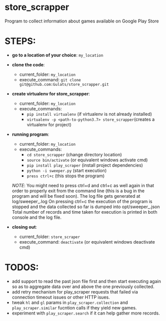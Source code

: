 # store_scrapper
Program to collect information about games available on Google Play Store

# STEPS:
+ **go to a location of your choice**: `my_location`
+ **clone the code**:
    - current_folder:     `my_location`
    - execute_command:    `git clone git@github.com:Gulats/store_scrapper.git`
+ **create virtualenv for store_scrapper**:
    - current_folder:     `my_location`
    - execute_commands:
        * `pip install virtualenv`                          (if virtualenv is not already installed)
        * `virtualenv -p <path-to-python3.7> store_scrapper`(creates a virtualenv for project)
+ **running program**:
    - current_folder:     `my_location`
    - execute_commands:
        * `cd store_scrapper`                               (change directory location)
        * `source bin/activate`                             (or equivalent windows activate cmd)
        * `pip install play_scraper`                        (install project dependencies)
        * `python -i sweeper.py`                            (start execution)
        * `press ctrl+c`                                    (this stops the program)

    _NOTE_: You might need to press ctrl+d and ctrl+c as well again in that order to properly exit from the command line (this is a bug in the program and will be fixed soon).
    The log file gets generated at log/sweeper_<timestamp>.log
    On pressing ctrl+c the execution of the program is stopped and the data collected so far is dumped into opt/sweeper_<timestamp>.json
    Total number of records and time taken for execution is printed in both console and the log file.
+ **closing out**:
    - current_folder:     `store_scraper`
    - execute_command:    `deactivate`                      (or equivalent windows deactivate cmd)

# TODOS:
+ add support to read the past json file first and then start executing again so as to aggregate data over and above the one previously collected.
+ add retry mechanism for play_scraper requests that failed via connection timeout issues or other HTTP isues.
+ tweak `hl` and `gl` params in `play_scraper.collection` and `play_scraper.similar` fucntion calls if they yield new games.
+ experiment with `play_scraper.search` if it can help gather more records.